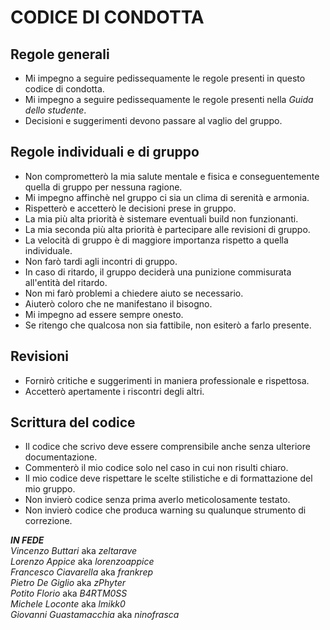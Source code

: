 # CODICE DI CONDOTTA

## Regole generali
   - Mi impegno a seguire pedissequamente le regole presenti in questo codice di condotta.
   - Mi impegno a seguire pedissequamente le regole presenti nella _Guida dello studente_.
   - Decisioni e suggerimenti devono passare al vaglio del gruppo.
	
## Regole individuali e di gruppo
   - Non comprometterò la mia salute mentale e fisica e conseguentemente quella di gruppo per nessuna ragione.
   - Mi impegno affinchè nel gruppo ci sia un clima di serenità e armonia.
   - Rispetterò e accetterò le decisioni prese in gruppo.
   - La mia più alta priorità è sistemare eventuali build non funzionanti.
   - La mia seconda più alta priorità è partecipare alle revisioni di gruppo.
   - La velocità di gruppo è di maggiore importanza rispetto a quella individuale.
   - Non farò tardi agli incontri di gruppo.
   - In caso di ritardo, il gruppo deciderà una punizione commisurata all'entità del ritardo.
   - Non mi farò problemi a chiedere aiuto se necessario.
   - Aiuterò coloro che ne manifestano il bisogno.
   - Mi impegno ad essere sempre onesto.
   - Se ritengo che qualcosa non sia fattibile, non esiterò a farlo presente.

## Revisioni
   - Fornirò critiche e suggerimenti in maniera professionale e rispettosa.
   - Accetterò apertamente i riscontri degli altri.

## Scrittura del codice
   - Il codice che scrivo deve essere comprensibile anche senza ulteriore documentazione.
   - Commenterò il mio codice solo nel caso in cui non risulti chiaro.
   - Il mio codice deve rispettare le scelte stilistiche e di formattazione del mio gruppo.
   - Non invierò codice senza prima averlo meticolosamente testato.
   - Non invierò codice che produca warning su qualunque strumento di correzione.
	

 **_IN FEDE_**      
   _Vincenzo Buttari_ aka _zeltarave_      
   _Lorenzo Appice_ aka _lorenzoappice_      
   _Francesco Ciavarella_ aka _frankrep_     
   _Pietro De Giglio_ aka _zPhyter_      
   _Potito Florio_ aka _B4RTM0SS_     
   _Michele Loconte_ aka _lmikk0_     
   _Giovanni Guastamacchia_ aka _ninofrasca_      